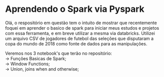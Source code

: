 # Aprendendo o Spark via Pyspark

Olá, o respositório em questão tem o intuito de mostrar que recentemente foquei em aprender o basico de spark para iniciar meus estudos e projetos com essa ferramenta, e em breve utilizar a mesma via databricks. Utilizei um arquivo CSV  de jogadores de futebol das seleções que disputaram a copa do mundo de 2018 como fonte de dados para as manipulações.

Veremos nos 3 notebook's que terão no repositório:  
-> Funções Basicas de Spark;  
-> Window Functions;  
-> Union, joins when and otherwise;  
